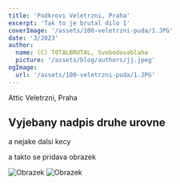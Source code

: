 ```yaml
---
title: 'Podkrovi Veletrzni, Praha'
excerpt: 'Tak to je brutal dilo 1'
coverImage: '/assets/100-veletrzni-puda/1.JPG'
date: '3/2023'
author:
  name: (C) T0TALBRUTAL, Svobodovablaha
  picture: '/assets/blog/authors/jj.jpeg'
ogImage:
  url: '/assets/100-veletrzni-puda/1.JPG'
---
```


Attic Veletrzni, Praha

## Vyjebany nadpis druhe urovne

a nejake dalsi kecy

a takto se pridava obrazek 

![Obrazek](/assets/100-veletrzni-puda/1.JPG)
![Obrazek](/assets/100-veletrzni-puda/1.JPG)
